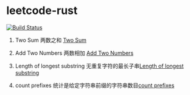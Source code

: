 # leetcode-rust

[![Build Status](https://github.com/LiangLliu/leetcode-rust/actions/workflows/rust.yml/badge.svg?branch=master)](https://github.com/LiangLliu/leetcode-rust/actions)

1. Two Sum 两数之和 [Two Sum](./src/p1_two_sum.rs)
2. Add Two Numbers 两数相加 [Add Two Numbers](./src/p2_all_two_numbers.rs)
3. Length of longest substring 无重复字符的最长子串[Length of longest substring](./src/p3_length_of_longest_substring.rs)

2256. count prefixes 统计是给定字符串前缀的字符串数目[count prefixes](./src/p2256_count_prefixes.rs)